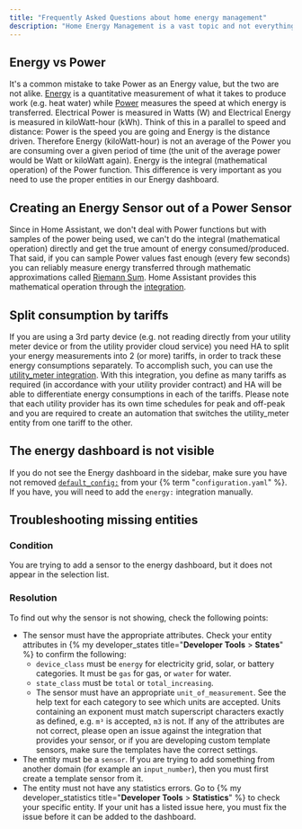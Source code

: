 ```yaml
---
title: "Frequently Asked Questions about home energy management"
description: "Home Energy Management is a vast topic and not everything might be clear. This page tries to clarify a couple of things."
---
```

## Energy vs Power
It's a common mistake to take Power as an Energy value, but the two are not alike.
[Energy](https://en.wikipedia.org/wiki/Energy) is a quantitative measurement of what it takes to produce work (e.g. heat water) while [Power](https://en.wikipedia.org/wiki/Electric_power) measures the speed at which energy is transferred.
Electrical Power is measured in Watts (W) and Electrical Energy is measured in kiloWatt-hour (kWh).
Think of this in a parallel to speed and distance: Power is the speed you are going and Energy is the distance driven.
Therefore Energy (kiloWatt-hour) is not an average of the Power you are consuming over a given period of time (the unit of the average power would be Watt or kiloWatt again). Energy is the integral (mathematical operation) of the Power function.
This difference is very important as you need to use the proper entities in our Energy dashboard.
## Creating an Energy Sensor out of a Power Sensor
Since in Home Assistant, we don't deal with Power functions but with samples of the power being used, we can't do the integral (mathematical operation) directly and get the true amount of energy consumed/produced.
That said, if you can sample Power values fast enough (every few seconds) you can reliably measure energy transferred through mathematic approximations called [Riemann Sum](https://en.wikipedia.org/wiki/Riemann_sum). Home Assistant provides this mathematical operation through the [integration](/integrations/integration/#energy).
## Split consumption by tariffs
If you are using a 3rd party device (e.g. not reading directly from your utility meter device or from the utility provider cloud service) you need HA to split your energy measurements into 2 (or more) tariffs, in order to track these energy consumptions separately.
To accomplish such, you can use the [utility_meter integration](/integrations/utility_meter/). With this integration, you define as many tariffs as required (in accordance with your utility provider contract) and HA will be able to differentiate energy consumptions in each of the tariffs. Please note that each utility provider has its own time schedules for peak and off-peak and you are required to create an automation that switches the utility_meter entity from one tariff to the other.
## The energy dashboard is not visible
If you do not see the Energy dashboard in the sidebar, make sure you have not removed [`default_config:`](/integrations/default_config/) from your {% term "`configuration.yaml`" %}. If you have, you will need to add the `energy:` integration manually.
## Troubleshooting missing entities
### Condition
You are trying to add a sensor to the energy dashboard, but it does not appear in the selection list.
### Resolution
To find out why the sensor is not showing, check the following points:
- The sensor must have the appropriate attributes. Check your entity attributes in {% my developer_states title="**Developer Tools** > **States**" %} to confirm the following:
  - `device_class` must be `energy` for electricity grid, solar, or battery categories. It must be `gas` for gas, or `water` for water.
  - `state_class` must be `total` or `total_increasing`.
  - The sensor must have an appropriate `unit_of_measurement`. See the help text for each category to see which units are accepted. Units containing an exponent must match superscript characters exactly as defined, e.g. `m³` is accepted, `m3` is not.
  If any of the attributes are not correct, please open an issue against the integration that provides your sensor, or if you are developing custom template sensors, make sure the templates have the correct settings.
- The entity must be a `sensor`. If you are trying to add something from another domain (for example an `input_number`), then you must first create a template sensor from it.
- The entity must not have any statistics errors. Go to {% my developer_statistics title="**Developer Tools** > **Statistics**" %} to check your specific entity. If your unit has a listed issue here, you must fix the issue before it can be added to the dashboard.